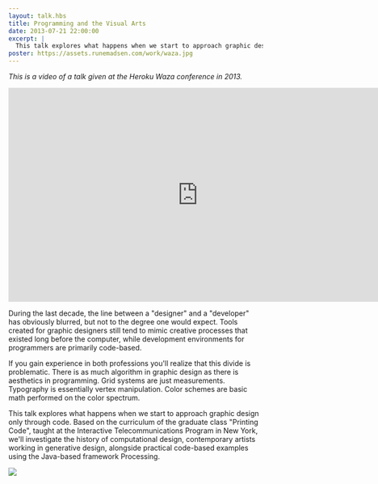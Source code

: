 ```yaml
---
layout: talk.hbs
title: Programming and the Visual Arts
date: 2013-07-21 22:00:00
excerpt: |
  This talk explores what happens when we start to approach graphic design through code. Based on the curriculum of the graduate class "Printing Code", taught at the Interactive Telecommunications Program in New York, it investigates the history of computational design, contemporary artists working in generative design, alongside practical code-based examples using the Java-based framework Processing.
poster: https://assets.runemadsen.com/work/waza.jpg
---
```


_This is a video of a talk given at the Heroku Waza conference in 2013._

<div class="wide-750">
  <iframe frameborder='0' height='423' src='https://player.vimeo.com/video/61113159?byline=0&amp;title=0&amp;portrait=0&amp;color=ffd663' width='750'> </iframe>
</div>

During the last decade, the line between a "designer" and a "developer" has
obviously blurred, but not to the degree one would expect. Tools created for
graphic designers still tend to mimic creative processes that existed long
before the computer, while development environments for programmers are
primarily code-based.

If you gain experience in both professions you'll realize that this divide is
problematic. There is as much algorithm in graphic design as there is aesthetics
in programming. Grid systems are just measurements. Typography is essentially
vertex manipulation. Color schemes are basic math performed on the color
spectrum.

This talk explores what happens when we start to approach graphic design only
through code. Based on the curriculum of the graduate class "Printing Code",
taught at the Interactive Telecommunications Program in New York, we'll
investigate the history of computational design, contemporary artists working in
generative design, alongside practical code-based examples using the Java-based
framework Processing.

<div class="wide-750">
  <img src="https://assets.runemadsen.com/work/waza.jpg" />
</div>
